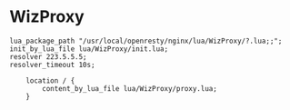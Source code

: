 # WizProxy

    lua_package_path "/usr/local/openresty/nginx/lua/WizProxy/?.lua;;";
    init_by_lua_file lua/WizProxy/init.lua;
    resolver 223.5.5.5;
    resolver_timeout 10s;

        location / {
            content_by_lua_file lua/WizProxy/proxy.lua;
        }
